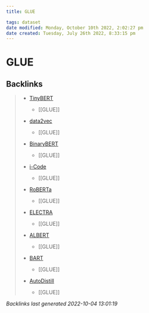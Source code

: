```yaml
---
title: GLUE

tags: dataset 
date modified: Monday, October 10th 2022, 2:02:27 pm
date created: Tuesday, July 26th 2022, 8:33:15 pm
---
```


# GLUE

## Backlinks
> - [TinyBERT](TinyBERT.md)
>   - [[GLUE]]
>
> - [data2vec](data2vec.md)
>   - [[GLUE]]
>
> - [BinaryBERT](BinaryBERT.md)
>   - [[GLUE]]
>
> - [i-Code](i-Code.md)
>   - [[GLUE]]
>
> - [RoBERTa](RoBERTa.md)
>   - [[GLUE]]
>
> - [ELECTRA](ELECTRA.md)
>   - [[GLUE]]
>
> - [ALBERT](ALBERT.md)
>   - [[GLUE]]
>
> - [BART](BART.md)
>   - [[GLUE]]
>
> - [AutoDistill](AutoDistill.md)
>   - [[GLUE]]

_Backlinks last generated 2022-10-04 13:01:19_
